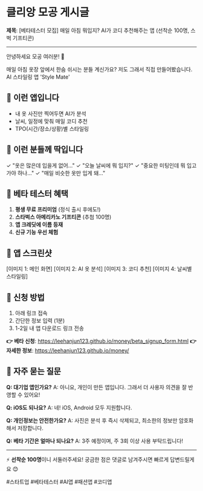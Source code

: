 # 클리앙 모공 게시글

**제목**: [베타테스터 모집] 매일 아침 뭐입지? AI가 코디 추천해주는 앱 (선착순 100명, 스벅 기프티콘)

---

안녕하세요 모공 여러분! 👋

매일 아침 옷장 앞에서 한숨 쉬시는 분들 계신가요?
저도 그래서 직접 만들어봤습니다. AI 스타일링 앱 'Style Mate'

## 📱 이런 앱입니다

- 내 옷 사진만 찍어두면 AI가 분석
- 날씨, 일정에 맞춰 매일 코디 추천
- TPO(시간/장소/상황)별 스타일링

## 🎯 이런 분들께 딱입니다

✓ "옷은 많은데 입을게 없어..." 
✓ "오늘 날씨에 뭐 입지?"
✓ "중요한 미팅인데 뭐 입고 가야 하나..."
✓ "매일 비슷한 옷만 입게 돼..."

## 🎁 베타 테스터 혜택

1. **평생 무료 프리미엄** (정식 출시 후에도!)
2. **스타벅스 아메리카노 기프티콘** (추첨 100명)
3. **앱 크레딧에 이름 등재**
4. **신규 기능 우선 체험**

## 📸 앱 스크린샷

[이미지 1: 메인 화면]
[이미지 2: AI 옷 분석]
[이미지 3: 코디 추천]
[이미지 4: 날씨별 스타일링]

## 🚀 신청 방법

1. 아래 링크 접속
2. 간단한 정보 입력 (1분)
3. 1-2일 내 앱 다운로드 링크 전송

**👉 베타 신청**: https://leehanjun123.github.io/money/beta_signup_form.html
**👉 자세한 정보**: https://leehanjun123.github.io/money/

## 💬 자주 묻는 질문

**Q: 대기업 앱인가요?**
A: 아니요, 개인이 만든 앱입니다. 그래서 더 사용자 의견을 잘 반영할 수 있어요!

**Q: iOS도 되나요?**
A: 네! iOS, Android 모두 지원합니다.

**Q: 개인정보는 안전한가요?**
A: 사진은 분석 후 즉시 삭제되고, 최소한의 정보만 암호화해서 저장합니다.

**Q: 베타 기간은 얼마나 되나요?**
A: 3주 예정이며, 주 3회 이상 사용 부탁드립니다!

---

⚡ **선착순 100명**이니 서둘러주세요!
궁금한 점은 댓글로 남겨주시면 빠르게 답변드릴게요 😊

#스타트업 #베타테스터 #AI앱 #패션앱 #코디앱